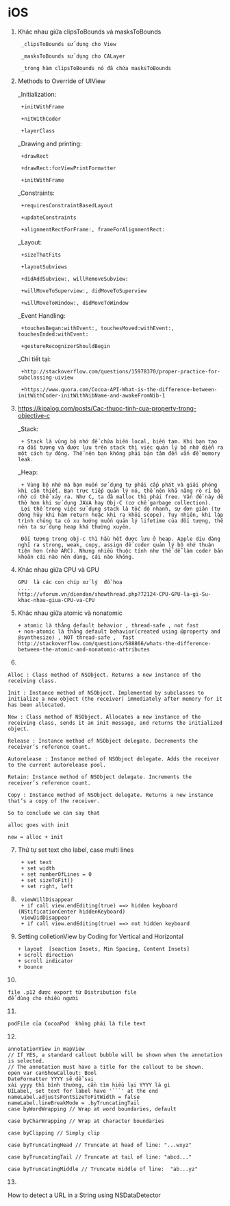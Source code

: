# iOS 
1) Khác nhau giữa clipsToBounds và  masksToBounds

        _clipsToBounds sử dụng cho View

        _masksToBounds sử dụng cho CALayer

        _trong hàm clipsToBounds nó đã chứa masksToBounds

2) Methods to Override of UIView

    _Initialization:

        +initWithFrame

        +nitWithCoder

        +layerClass

    _Drawing and printing:

        +drawRect

        +drawRect:forViewPrintFormatter

        +initWithFrame

    _Constraints:

        +requiresConstraintBasedLayout

        +updateConstraints

        +alignmentRectForFrame:, frameForAlignmentRect:

    _Layout:

        +sizeThatFits

        +layoutSubviews

        +didAddSubview:, willRemoveSubview:

        +willMoveToSuperview:, didMoveToSuperview

        +willMoveToWindow:, didMoveToWindow

    _Event Handling:

        +touchesBegan:withEvent:, touchesMoved:withEvent:, touchesEnded:withEvent:

        +gestureRecognizerShouldBegin

    _Chi tiết tại:

        +http://stackoverflow.com/questions/15978370/proper-practice-for-subclassing-uiview

        +https://www.quora.com/Cocoa-API-What-is-the-difference-between-initWithCoder-initWithNibName-and-awakeFromNib-1
3) https://kipalog.com/posts/Cac-thuoc-tinh-cua-property-trong-objective-c

    _Stack:
    
        + Stack là vùng bộ nhớ để chứa biến local, biến tạm. Khi bạn tạo ra đối tượng và được lưu trên stack thì việc quản lý bộ nhớ diễn ra một cách tự động. Thế nên bạn không phải bận tâm đến vấn đề memory leak.

    _Heap:
    
        + Vùng bộ nhớ mà bạn muốn sử dụng tự phải cấp phát và giải phóng khi cần thiết. Bạn trực tiếp quản lý nó, thế nên khả năng rò rỉ bộ nhớ có thể xảy ra. Như C, ta đã malloc thì phải free. Vấn đề này dễ thở hơn khi sử dụng JAVA hay Obj-C (cơ chế garbage collection).
        Lợi thế trong việc sử dụng stack là tốc độ nhanh, sự đơn giản (tự động hủy khi hàm return hoặc khi ra khỏi scope). Tuy nhiên, khi lập trình chúng ta có xu hướng muốn quản lý lifetime của đối tượng, thế nên ta sử dụng heap khá thường xuyên.

        Đối tượng trong obj-c thì hầu hết được lưu ở heap. Apple dịu dàng nghĩ ra strong, weak, copy, assign để coder quản lý bộ nhớ thuận tiện hơn (nhờ ARC). Nhưng nhiều thuộc tính như thế dễ làm coder băn khoăn cái nào nên dùng, cái nào không.
4)  Khác nhau giữa CPU và GPU

        GPU  là các con chíp xử lý  đồ hoạ
        ....
        http://vforum.vn/diendan/showthread.php?72124-CPU-GPU-la-gi-Su-khac-nhau-giua-CPU-va-CPU

5)  Khác nhau giữa atomic và nonatomic

        + atomic là thằng default behavior , thread-safe , not fast
        + non-atomic là thằng default behavior(created using @property and @synthesize) , NOT thread-safe ,  fast
        http://stackoverflow.com/questions/588866/whats-the-difference-between-the-atomic-and-nonatomic-attributes
6)

    Alloc : Class method of NSObject. Returns a new instance of the receiving class.

    Init : Instance method of NSObject. Implemented by subclasses to initialize a new object (the receiver) immediately after memory for it has been allocated.

    New : Class method of NSObject. Allocates a new instance of the receiving class, sends it an init message, and returns the initialized object.

    Release : Instance method of NSObject delegate. Decrements the receiver’s reference count.

    Autorelease : Instance method of NSObject delegate. Adds the receiver to the current autorelease pool.

    Retain: Instance method of NSObject delegate. Increments the receiver’s reference count.

    Copy : Instance method of NSObject delegate. Returns a new instance that’s a copy of the receiver.

    So to conclude we can say that

    alloc goes with init

    new = alloc + init
7) Thứ tự set text cho label, case multi lines

        + set text
        + set width
        + set numberOfLines = 0
        + set sizeToFit()
        + set right, left

8)
        viewWillDisappear
        + if call view.endEditing(true) ==> hidden keyboard (NStificationCenter hiddenKeyboard)
        viewDidDisappear
        + if call view.endEditing(true) ==> not hidden keyboard
9)  Setting colletionView by Coding
    for Vertical and Horizontal
    
        + layout  [seaction Insets, Min Spacing, Content Insets]
        + scroll direction
        + scroll indicator
        + bounce
10)

    file .p12 được export từ Distribution file
    để dùng cho nhiều người
11)

    podFile của CocoaPod  không phải là file text
12)

    annotationView in mapView
    // If YES, a standard callout bubble will be shown when the annotation is selected.
    // The annotation must have a title for the callout to be shown.
    open var canShowCallout: Bool
    DateFormatter YYYY sẽ dễ sai
    xài yyyy thì bình thường, cần tìm hiểu lại YYYY là gì
    UILabel, set text for label have '```' at the end
    nameLabel.adjustsFontSizeToFitWidth = false
    nameLabel.lineBreakMode = .byTruncatingTail
    case byWordWrapping // Wrap at word boundaries, default

    case byCharWrapping // Wrap at character boundaries

    case byClipping // Simply clip

    case byTruncatingHead // Truncate at head of line: "...wxyz"

    case byTruncatingTail // Truncate at tail of line: "abcd..."

    case byTruncatingMiddle // Truncate middle of line:  "ab...yz"
13)

How to detect a URL in a String using NSDataDetector


